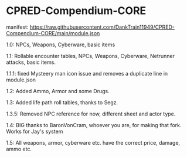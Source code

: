 # CPRED-Compendium-CORE

manifest: https://raw.githubusercontent.com/DankTrain11949/CPRED-Compendium-CORE/main/module.json

1.0: NPCs, Weapons, Cyberware, basic items

1.1: Rollable encounter tables, NPCs, Weapons, Cyberware, Netrunner attacks, basic items.

1.1.1: fixed Mysteery man icon issue and removes a duplicate line in module.json

1.2: Added Ammo, Armor and some Drugs.

1.3: Added life path roll tables, thanks to Segz.

1.3.5: Removed NPC reference for now, different sheet and actor type.

1.4: BIG thanks to BaronVonCram, whoever you are, for making that fork. Works for Jay's system

1.5: All weapons, armor, cyberware etc. have the correct price, damage, ammo etc.
